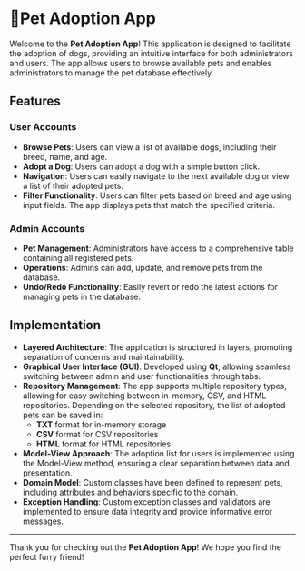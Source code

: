 # 🦮Pet Adoption App

Welcome to the **Pet Adoption App**! This application is designed to facilitate the adoption of dogs, providing an intuitive interface for both administrators and users. The app allows users to browse available pets and enables administrators to manage the pet database effectively.

## Features

### User Accounts
- **Browse Pets**: Users can view a list of available dogs, including their breed, name, and age.
- **Adopt a Dog**: Users can adopt a dog with a simple button click.
- **Navigation**: Users can easily navigate to the next available dog or view a list of their adopted pets.
- **Filter Functionality**: Users can filter pets based on breed and age using input fields. The app displays pets that match the specified criteria.

### Admin Accounts
- **Pet Management**: Administrators have access to a comprehensive table containing all registered pets.
- **Operations**: Admins can add, update, and remove pets from the database.
- **Undo/Redo Functionality**: Easily revert or redo the latest actions for managing pets in the database.

## Implementation

- **Layered Architecture**: The application is structured in layers, promoting separation of concerns and maintainability.
- **Graphical User Interface (GUI)**: Developed using **Qt**, allowing seamless switching between admin and user functionalities through tabs.
- **Repository Management**: The app supports multiple repository types, allowing for easy switching between in-memory, CSV, and HTML repositories. Depending on the selected repository, the list of adopted pets can be saved in:
  - **TXT** format for in-memory storage
  - **CSV** format for CSV repositories
  - **HTML** format for HTML repositories
- **Model-View Approach**: The adoption list for users is implemented using the Model-View method, ensuring a clear separation between data and presentation.
- **Domain Model**: Custom classes have been defined to represent pets, including attributes and behaviors specific to the domain.
- **Exception Handling**: Custom exception classes and validators are implemented to ensure data integrity and provide informative error messages.
---

Thank you for checking out the **Pet Adoption App**! We hope you find the perfect furry friend!

